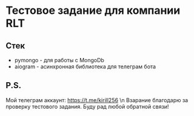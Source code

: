 # Тестовое задание для компании RLT

## Стек
- pymongo - для работы с MongoDb
- aiogram - асинхронная библиотека для телеграм бота

## P.S.
Мой телеграм аккаунт: https://t.me/kirill256 \n
Взарание благодарю за проверку тестового задания. Буду рад любой обратной связи!

